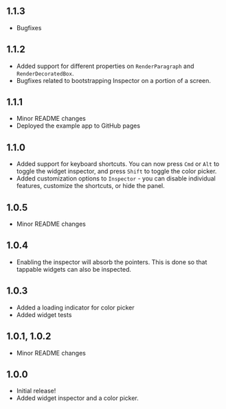 ## 1.1.3

* Bugfixes

## 1.1.2

* Added support for different properties on `RenderParagraph` and `RenderDecoratedBox`.
* Bugfixes related to bootstrapping Inspector on a portion of a screen.

## 1.1.1

* Minor README changes
* Deployed the example app to GitHub pages

## 1.1.0

* Added support for keyboard shortcuts. You can now press `Cmd` or `Alt` to toggle the widget inspector, and press `Shift` to toggle the color picker.
* Added customization options to `Inspector` - you can disable individual features, customize the shortcuts, or hide the panel.

## 1.0.5

* Minor README changes

## 1.0.4

* Enabling the inspector will absorb the pointers. This is done so that tappable widgets can also be inspected.

## 1.0.3

* Added a loading indicator for color picker
* Added widget tests

## 1.0.1, 1.0.2

* Minor README changes

## 1.0.0

* Initial release!
* Added widget inspector and a color picker.
